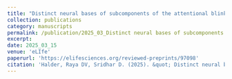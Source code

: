```yaml
---
title: "Distinct neural bases of subcomponents of the attentional blink"
collection: publications
category: manuscripts
permalink: /publication/2025_03_Distinct neural bases of subcomponents of the attentional blink
excerpt:
date: 2025_03_15
venue: 'eLIfe'
paperurl: 'https://elifesciences.org/reviewed-preprints/97098'
citation: 'Halder, Raya DV, Sridhar D. (2025). &quot; Distinct neural bases of subcomponents of the attentional blink &quot; <i>eLife</i>.'
---
```

